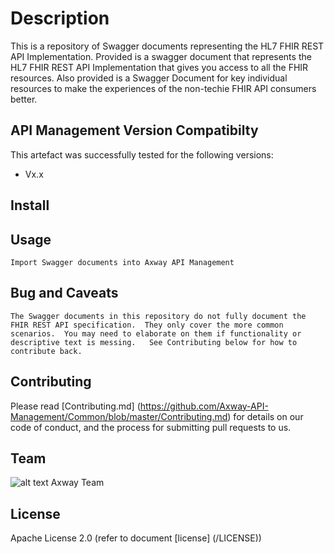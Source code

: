 # Description
This is a repository of Swagger documents representing the HL7 FHIR REST API Implementation.  Provided is a swagger document that represents the HL7 FHIR REST API Implementation that gives you access to all the FHIR resources.  Also provided is a Swagger Document for key individual resources to make the experiences of the non-techie FHIR API consumers better.

## API Management Version Compatibilty
This artefact was successfully tested for the following versions:
- Vx.x


## Install


## Usage

```
Import Swagger documents into Axway API Management 
```

## Bug and Caveats

```
The Swagger documents in this repository do not fully document the FHIR REST API specification.  They only cover the more common scenarios.  You may need to elaborate on them if functionality or descriptive text is messing.   See Contributing below for how to contribute back. 
```

## Contributing

Please read [Contributing.md] (https://github.com/Axway-API-Management/Common/blob/master/Contributing.md) for details on our code of conduct, and the process for submitting pull requests to us.


## Team

![alt text][Axwaylogo] Axway Team

[Axwaylogo]: https://github.com/Axway-API-Management/Common/blob/master/img/AxwayLogoSmall.png  "Axway logo"


## License
Apache License 2.0 (refer to document [license] (/LICENSE))